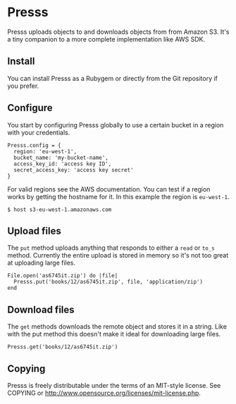 # Presss

Presss uploads objects to and downloads objects from from Amazon S3. It's a tiny companion to a more complete implementation like AWS SDK.

## Install

You can install Presss as a Rubygem or directly from the Git repository if you prefer.

## Configure

You start by configuring Presss globally to use a certain bucket in a region with your credentials.

	Presss.config = {
	  region: 'eu-west-1',
      bucket_name: 'my-bucket-name',
      access_key_id: 'access key ID',
      secret_access_key: 'access key secret'
    }

For valid regions see the AWS documentation. You can test if a region works by getting the hostname for it. In this example the region is `eu-west-1`.

    $ host s3-eu-west-1.amazonaws.com

## Upload files

The `put` method uploads anything that responds to either a `read` or `to_s` method. Currently the entire upload is stored in memory so it's not too great at uploading large files.

    File.open('as6745it.zip') do |file|
      Presss.put('books/12/as6745it.zip', file, 'application/zip')
    end

## Download files

The `get` methods downloads the remote object and stores it in a string. Like with the put method this doesn't make it ideal for downloading large files.

    Presss.get('books/12/as6745it.zip')

## Copying

Presss is freely distributable under the terms of an MIT-style license. See COPYING or http://www.opensource.org/licenses/mit-license.php.